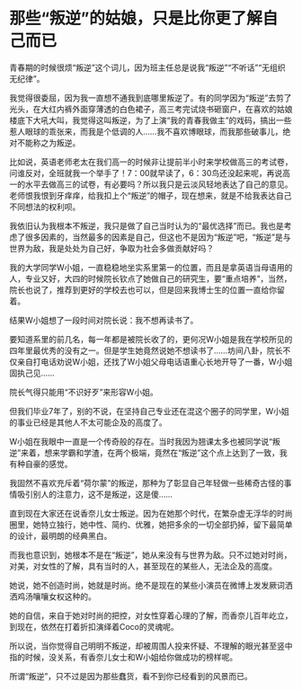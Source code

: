 # 那些“叛逆”的姑娘，只是比你更了解自己而已

青春期的时候很烦“叛逆”这个词儿，因为班主任总是说我“叛逆”“不听话”“无组织无纪律”。 

我觉得很委屈，因为我一直想不通我到底哪里叛逆了。有的同学因为“叛逆”去剪了光头，在大红内裤外面穿薄透的白色裙子，高三考完试烧书砸窗户，在喜欢的姑娘楼底下大吼大叫，我觉得这叫叛逆，为了上演“我的青春我做主”的戏码，搞出一些惹人眼球的乖张来，而我是个低调的人……我不喜欢博眼球，而我那些破事儿，绝对不能称之为叛逆。 

比如说，英语老师老太在我们高一的时候非让提前半小时来学校做高三的考试卷，问谁反对，全班就我一个举手了！7：00就早读了，6：30鸟还没起来呢，再说高一的水平去做高三的试卷，有必要吗？所以我只是云淡风轻地表达了自己的意见。老师恨我恨到牙痒痒，给我扣上个“叛逆”的帽子，现在想来，就是不给我表达自己不同想法的权利呗。 

我依旧认为我根本不叛逆，我只是做了自己当时认为的“最优选择”而已。我也是考虑了很多因素的，当然最多的因素是自己，但这也不是因为“叛逆”吧，“叛逆”是与世界为敌，我是处处为自己好，争取为社会多做贡献好吗？ 

我的大学同学W小姐，一直稳稳地坐实系里第一的位置，而且是拿英语当母语用的人，专业又好，大四的时候院长钦点了她做自己的研究生，要“重点培养”，当然，院长也说了，推荐到更好的学校去也可以，但是回来我博士生的位置一直给你留着。 

结果W小姐想了一段时间对院长说：我不想再读书了。 

要知道系里的前几名，每一年都是被院长收了的，更何况W小姐是我在学校所见的四年里最优秀的没有之一。但是学生她竟然说她不想读书了……坊间八卦，院长不仅亲自打电话劝说W小姐，还找了W小姐父母电话语重心长地开导了一番，W小姐固执己见…… 

院长气得只能用“不识好歹”来形容W小姐。 

但我们毕业7年了，别的不说，在坚持自己专业还在混这个圈子的同学里，W小姐的事业已经是其他人不太可能企及的高度了。 

W小姐在我眼中一直是一个传奇般的存在。当时我因为翘课太多也被同学说“叛逆”来着，想来学霸和学渣，在两个极端，竟然在“叛逆”这个点上达到了一致，我有种自豪的感觉。 

我固然不喜欢充斥着“荷尔蒙”的叛逆，那种为了彰显自己年轻做一些稀奇古怪的事情吸引别人的注意力，这不是叛逆，这是傻…… 

直到现在大家还在说香奈儿女士叛逆。因为在她那个时代，在繁杂虚无浮华的时尚圈里，她特立独行，她中性、简约、优雅，她把多余的一切全部扔掉，留下最简单的设计，最明朗的经典黑白。 

而我也意识到，她根本不是在“叛逆”，她从来没有与世界为敌。只不过她对时尚，对美，对女性的了解，具有当时的人，甚至现在的某些人，无法企及的高度。 

她说，她不创造时尚，她就是时尚。绝不是现在的某些小演员在微博上发发厥词洒洒鸡汤嚷嚷女权这种的。 

她的自信，来自于她对时尚的把控，对女性穿着心理的了解，而香奈儿百年屹立，到现在，依然在打着折扣演绎着Coco的灵魂呢。 

所以说，当你觉得自己明明不叛逆，却被周围人投来怀疑、不理解的眼光甚至竖中指的时候，没关系，有香奈儿女士和W小姐给你做成功的榜样呢。 

所谓“叛逆”，只不过是因为那些蠢货，看不到你已经看到的风景而已。